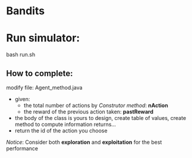# Bandits

# Run simulator:
bash run.sh

## How to complete:

modify file: Agent_method.java

- given:
  - the total number of actions by *Construtor method*: **nAction**
  - the reward of the previous action taken: **pastReward**
- the body of the class is yours to design, create table of values, create method to compute information returns...
- return the id of the action you choose

*Notice*: Consider both **exploration** and **exploitation** for the best performance
